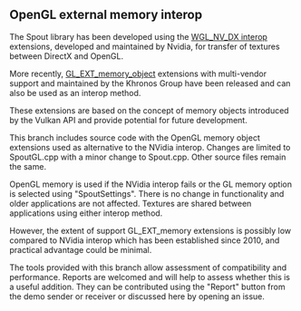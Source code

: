 ## OpenGL external memory interop

The Spout library has been developed using the [WGL_NV_DX interop](https://registry.khronos.org/OpenGL/extensions/NV/WGL_NV_DX_interop2.txt) extensions, developed and maintained by Nvidia, for transfer of textures between DirectX and OpenGL.

More recently, [GL_EXT_memory_object](https://registry.khronos.org/OpenGL/extensions/EXT/EXT_external_objects.txt) extensions with multi-vendor support and maintained by the Khronos Group have been released and can also be used as an interop method.

These extensions are based on the concept of memory objects introduced by the Vulkan API and provide potential for future development.

This branch includes source code with the OpenGL memory object extensions used as alternative to the NVidia interop. Changes are limited to SpoutGL.cpp with a minor change to Spout.cpp. Other source files remain the same.

OpenGL memory is used if the NVidia interop fails or the GL memory option is selected using "SpoutSettings". There is no change in functionality and older applications are not affected. Textures are shared between applications using either interop method.

However, the extent of support GL_EXT_memory extensions is possibly low compared to NVidia interop which has been established since 2010, and practical advantage could be minimal. 

The tools provided with this branch allow assessment of compatibility and performance. Reports are welcomed and will help to assess whether this is a useful addition. They can be contributed using the "Report" button from the demo sender or receiver or discussed here by opening an issue.
